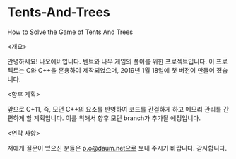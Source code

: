 # Tents-And-Trees
How to Solve the Game of Tents And Trees

<개요>

안녕하세요! 나오에버입니다. 텐트와 나무 게임의 풀이를 위한 프로젝트입니다.
이 프로젝트는 C와 C++을 혼용하여 제작되었으며,
2019년 1월 18일에 첫 버전이 만들어 졌습니다.

<향후 계획>

앞으로 C+11, 즉, 모던 C++의 요소를 반영하여
코드를 간결하게 하고 메모리 관리를 간편하게 할 계획입니다.
이를 위해서 향후 모던 branch가 추가될 예정입니다.

<연락 사항>

저에게 질문이 있으신 분들은 p.o@daum.net으로 보내 주시기 바랍니다.
감사합니다.
